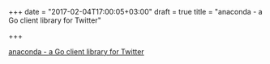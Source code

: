 +++
date = "2017-02-04T17:00:05+03:00"
draft = true
title = "anaconda - a Go client library for Twitter"

+++

<p><a href="https://github.com/ChimeraCoder/anaconda">anaconda - a Go client library for Twitter</a></p>
